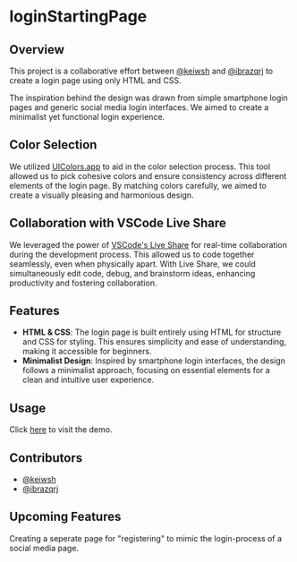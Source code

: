 # loginStartingPage

## Overview

This project is a collaborative effort between [@keiwsh](https://www.github.com/keiwsh) and [@ibrazqrj](https://www.github.com/ibrazqrj) to create a login page using only HTML and CSS. 

The inspiration behind the design was drawn from simple smartphone login pages and generic social media login interfaces. We aimed to create a minimalist yet functional login experience.

## Color Selection

We utilized [UIColors.app](https://www.uicolors.app/) to aid in the color selection process. This tool allowed us to pick cohesive colors and ensure consistency across different elements of the login page. By matching colors carefully, we aimed to create a visually pleasing and harmonious design.

## Collaboration with VSCode Live Share

We leveraged the power of [VSCode's Live Share](https://visualstudio.microsoft.com/services/live-share/) for real-time collaboration during the development process. This allowed us to code together seamlessly, even when physically apart. With Live Share, we could simultaneously edit code, debug, and brainstorm ideas, enhancing productivity and fostering collaboration.

## Features

- **HTML & CSS**: The login page is built entirely using HTML for structure and CSS for styling. This ensures simplicity and ease of understanding, making it accessible for beginners.
- **Minimalist Design**: Inspired by smartphone login interfaces, the design follows a minimalist approach, focusing on essential elements for a clean and intuitive user experience.

## Usage
Click [here](https://keiwsh.github.io/loginStartingPage) to visit the demo.
## Contributors

- [@keiwsh](https://www.github.com/keiwsh)
- [@ibrazqrj](https://www.github.com/ibrazqrj)

## Upcoming Features
Creating a seperate page for "registering" to mimic the login-process of a social media page.